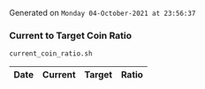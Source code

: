 Generated on `Monday 04-October-2021 at 23:56:37`

### Current to Target Coin Ratio
`current_coin_ratio.sh`

Date|Current|Target|Ratio
---|---|---|---
